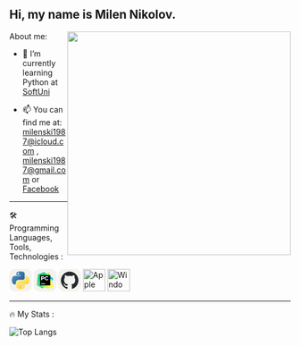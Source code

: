 ## Hi, my name is Milen Nikolov.

<img align="right" width="400" height="400" src="https://github.com/user-attachments/assets/0a703ad1-fe4e-434d-8051-57680a19fae2">
About me:




- 🌱 I’m currently learning Python at [SoftUni](https://softuni.bg)  

- 📫 You can find me at: milenski1987@icloud.com , milenski1987@gmail.com or [Facebook](https://www.facebook.com/Milenski1987)

---

:hammer_and_wrench: Programming Languages, Tools, Technologies :
<div>
  <img src="https://github.com/tandpfun/skill-icons/blob/main/icons/Python-Light.svg" title="Python" **alt="Python" width="40" height="40"/>
  <img src="https://github.com/tandpfun/skill-icons/blob/main/icons/PyCharm-Light.svg" title="PyCharm" **alt="PyCharm" width="40" height="40"/>
  <img src="https://github.com/tandpfun/skill-icons/blob/main/icons/Github-Light.svg" title="GitHub" **alt="GitHub" width="40" height="40"/>
  <img src="https://github.com/tandpfun/skill-icons/blob/main/icons/Apple-Light.svg" title="Apple" **alt="Apple" width="40" height="40"/>
  <img src="https://github.com/tandpfun/skill-icons/blob/main/icons/Windows-Light.svg" title="Windows" **alt="Windows" width="40" height="40"/>
</div>

---

:fire: My Stats :


![Top Langs](https://github-readme-stats.vercel.app/api/top-langs/?username=Milenski1987&layout=compact&theme=merko)
